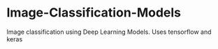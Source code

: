 # Image-Classification-Models

Image classification using Deep Learning Models.
Uses tensorflow and keras
